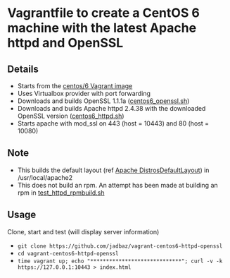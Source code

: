 # Vagrantfile to create a CentOS 6 machine with the latest Apache httpd and OpenSSL

## Details
* Starts from the [centos/6 Vagrant image](https://app.vagrantup.com/centos/boxes/7)
* Uses Virtualbox provider with port forwarding
* Downloads and builds OpenSSL 1.1.1a ([centos6_openssl.sh](centos6_openssl.sh))
* Downloads and builds Apache httpd 2.4.38 with the downloaded OpenSSL version ([centos6_httpd.sh](centos6_httpd.sh))
* Starts apache with mod_ssl on 443 (host = 10443) and 80 (host = 10080)

## Note
* This builds the default layout (ref [Apache DistrosDefaultLayout](https://wiki.apache.org/httpd/DistrosDefaultLayout)) in /usr/local/apache2
* This does not build an rpm. An attempt has been made at building an rpm in [test_httpd_rpmbuild.sh](test_httpd_rpmbuild.sh)

## Usage
Clone, start and test (will display server information)
* `git clone https://github.com/jadbaz/vagrant-centos6-httpd-openssl`
* `cd vagrant-centos6-httpd-openssl`
* `time vagrant up; echo "*****************************"; curl -v -k https://127.0.0.1:10443 > index.html`
